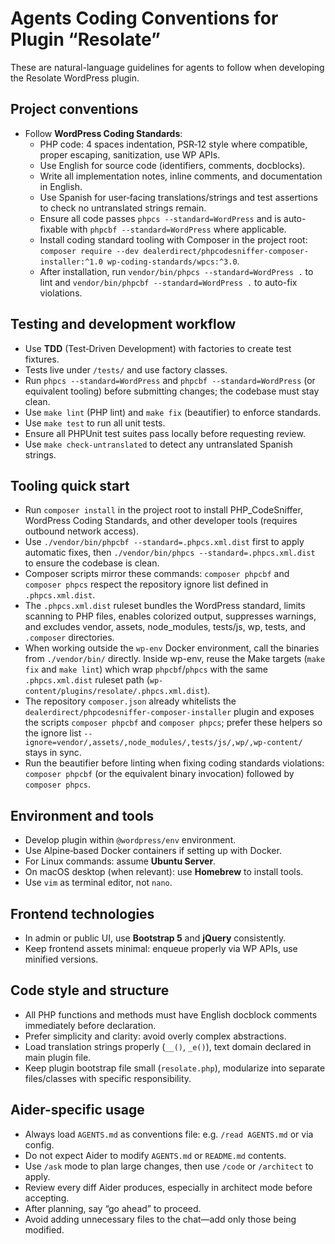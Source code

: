 <!-- AGENTS.md -->

# Agents Coding Conventions for Plugin “Resolate”

These are natural-language guidelines for agents to follow when developing the Resolate WordPress plugin.

## Project conventions

- Follow **WordPress Coding Standards**:
  - PHP code: 4 spaces indentation, PSR‑12 style where compatible, proper escaping, sanitization, use WP APIs.
  - Use English for source code (identifiers, comments, docblocks).
  - Write all implementation notes, inline comments, and documentation in English.
  - Use Spanish for user‑facing translations/strings and test assertions to check no untranslated strings remain.
  - Ensure all code passes `phpcs --standard=WordPress` and is auto-fixable with `phpcbf --standard=WordPress` where applicable.
  - Install coding standard tooling with Composer in the project root: `composer require --dev dealerdirect/phpcodesniffer-composer-installer:^1.0 wp-coding-standards/wpcs:^3.0`.
  - After installation, run `vendor/bin/phpcs --standard=WordPress .` to lint and `vendor/bin/phpcbf --standard=WordPress .` to auto-fix violations.

## Testing and development workflow

- Use **TDD** (Test‑Driven Development) with factories to create test fixtures.
- Tests live under `/tests/` and use factory classes.
- Run `phpcs --standard=WordPress` and `phpcbf --standard=WordPress` (or equivalent tooling) before submitting changes; the codebase must stay clean.
- Use `make lint` (PHP lint) and `make fix` (beautifier) to enforce standards.
- Use `make test` to run all unit tests.
- Ensure all PHPUnit test suites pass locally before requesting review.
- Use `make check-untranslated` to detect any untranslated Spanish strings.

## Tooling quick start

- Run `composer install` in the project root to install PHP_CodeSniffer, WordPress Coding Standards, and other developer tools (requires outbound network access).
- Use `./vendor/bin/phpcbf --standard=.phpcs.xml.dist` first to apply automatic fixes, then `./vendor/bin/phpcs --standard=.phpcs.xml.dist` to ensure the codebase is clean.
- Composer scripts mirror these commands: `composer phpcbf` and `composer phpcs` respect the repository ignore list defined in `.phpcs.xml.dist`.
- The `.phpcs.xml.dist` ruleset bundles the WordPress standard, limits scanning to PHP files, enables colorized output, suppresses warnings, and excludes vendor, assets, node_modules, tests/js, wp, tests, and `.composer` directories.
- When working outside the `wp-env` Docker environment, call the binaries from `./vendor/bin/` directly. Inside wp-env, reuse the Make targets (`make fix` and `make lint`) which wrap `phpcbf`/`phpcs` with the same `.phpcs.xml.dist` ruleset path (`wp-content/plugins/resolate/.phpcs.xml.dist`).
- The repository `composer.json` already whitelists the `dealerdirect/phpcodesniffer-composer-installer` plugin and exposes the scripts `composer phpcbf` and `composer phpcs`; prefer these helpers so the ignore list `--ignore=vendor/,assets/,node_modules/,tests/js/,wp/,wp-content/` stays in sync.
- Run the beautifier before linting when fixing coding standards violations: `composer phpcbf` (or the equivalent binary invocation) followed by `composer phpcs`.

## Environment and tools

- Develop plugin within `@wordpress/env` environment.
- Use Alpine‑based Docker containers if setting up with Docker.
- For Linux commands: assume **Ubuntu Server**.
- On macOS desktop (when relevant): use **Homebrew** to install tools.
- Use `vim` as terminal editor, not `nano`.

## Frontend technologies

- In admin or public UI, use **Bootstrap 5** and **jQuery** consistently.
- Keep frontend assets minimal: enqueue properly via WP APIs, use minified versions.

## Code style and structure

- All PHP functions and methods must have English docblock comments immediately before declaration.
- Prefer simplicity and clarity: avoid overly complex abstractions.
- Load translation strings properly (`__()`, `_e()`), text domain declared in main plugin file.
- Keep plugin bootstrap file small (`resolate.php`), modularize into separate files/classes with specific responsibility.

## Aider-specific usage

- Always load `AGENTS.md` as conventions file: e.g. `/read AGENTS.md` or via config.
- Do not expect Aider to modify `AGENTS.md` or `README.md` contents.
- Use `/ask` mode to plan large changes, then use `/code` or `/architect` to apply.
- Review every diff Aider produces, especially in architect mode before accepting.
- After planning, say “go ahead” to proceed.
- Avoid adding unnecessary files to the chat—add only those being modified.

